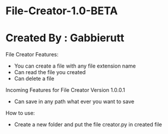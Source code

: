 # File-Creator-1.0-BETA
# Created By : Gabbierutt

File Creator Features:

- You can create a file with any file extension name
- Can read the file you created
- Can delete a file

Incoming Features for File Creator Version 1.0.0.1

- Can save in any path what ever you want to save

How to use:

- Create a new folder and put the file creator.py in created file
